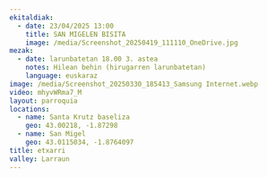 ```yaml
---
ekitaldiak:
  - date: 23/04/2025 13:00
    title: SAN MIGELEN BISITA
    image: /media/Screenshot_20250419_111110_OneDrive.jpg
mezak:
  - date: larunbatetan 18.00 3. astea
    notes: Hilean behin (hirugarren larunbatetan)
    language: euskaraz
image: /media/Screenshot_20250330_185413_Samsung Internet.webp
video: mhyvWRma7_M
layout: parroquia
locations:
  - name: Santa Krutz baseliza
    geo: 43.00218, -1.87298
  - name: San Migel
    geo: 43.0115034, -1.8764097
title: etxarri
valley: Larraun
---
```

